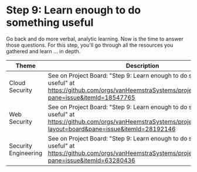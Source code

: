 # Step 9: Learn enough to do something useful

Go back and do more verbal, analytic learning. Now is the time to answer those questions. For this step, you'll go through all the resources you gathered and learn ... in depth.

| Theme | Description |
| -- | -- |
| Cloud Security | See on Project Board: "Step 9: Learn enough to do something useful" at https://github.com/orgs/vanHeemstraSystems/projects/9/views/1?pane=issue&itemId=18547765 |
| Web Security | See on Project Board: "Step 9: Learn enough to do something useful" at https://github.com/orgs/vanHeemstraSystems/projects/16/views/1?layout=board&pane=issue&itemId=28192146 |
| Security Engineering | See on Project Board: "Step 9: Learn enough to do something useful" at https://github.com/orgs/vanHeemstraSystems/projects/36/views/1?pane=issue&itemId=63280436 |
